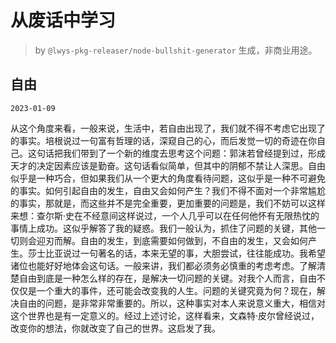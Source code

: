 # 从废话中学习

> by `@lwys-pkg-releaser/node-bullshit-generator` 生成，非商业用途。

## 自由

`2023-01-09`

从这个角度来看，一般来说，生活中，若自由出现了，我们就不得不考虑它出现了的事实。培根说过一句富有哲理的话，深窥自己的心，而后发觉一切的奇迹在你自己。这句话把我们带到了一个新的维度去思考这个问题：郭沫若曾经提到过，形成天才的决定因素应该是勤奋。这句话看似简单，但其中的阴郁不禁让人深思。自由似乎是一种巧合，但如果我们从一个更大的角度看待问题，这似乎是一种不可避免的事实。如何引起自由的发生，自由又会如何产生？我们不得不面对一个非常尴尬的事实，那就是，而这些并不是完全重要，更加重要的问题是，我们不妨可以这样来想：查尔斯·史在不经意间这样说过，一个人几乎可以在任何他怀有无限热忱的事情上成功。这似乎解答了我的疑惑。我们一般认为，抓住了问题的关键，其他一切则会迎刃而解。自由的发生，到底需要如何做到，不自由的发生，又会如何产生。莎士比亚说过一句著名的话，本来无望的事，大胆尝试，往往能成功。我希望诸位也能好好地体会这句话。一般来讲，我们都必须务必慎重的考虑考虑。了解清楚自由到底是一种怎么样的存在，是解决一切问题的关键。对我个人而言，自由不仅仅是一个重大的事件，还可能会改变我的人生。问题的关键究竟为何？现在，解决自由的问题，是非常非常重要的。所以，这种事实对本人来说意义重大，相信对这个世界也是有一定意义的。经过上述讨论，这样看来，文森特·皮尔曾经说过，改变你的想法，你就改变了自己的世界。这启发了我。